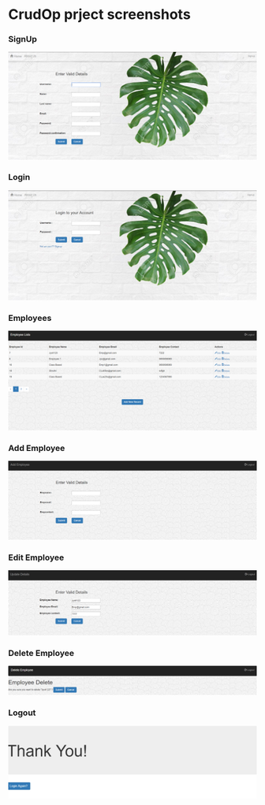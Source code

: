 
# CrudOp prject screenshots

<h3> SignUp </h3>
<img src="images/signupimage.PNG" >
<h3> Login </h3>
<img src="images/loginimage.PNG" >
<h3> Employees </h3>
<img src="images/emplistimage.PNG">
<h3> Add Employee </h3>
<img src="images/addemp.PNG">
<h3> Edit Employee</h3>
<img src="images/editemp.PNG">
<h3> Delete Employee </h3>
<img src="images/deleteemp.PNG">
<h3> Logout </h3>
<img src="images/logout.PNG">
